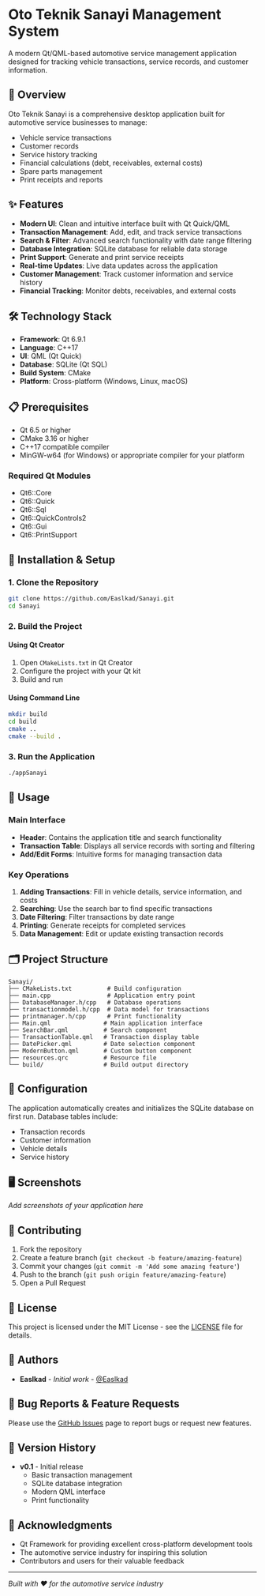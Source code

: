 # Oto Teknik Sanayi Management System

A modern Qt/QML-based automotive service management application designed for tracking vehicle transactions, service records, and customer information.

## 🚗 Overview

Oto Teknik Sanayi is a comprehensive desktop application built for automotive service businesses to manage:
- Vehicle service transactions
- Customer records
- Service history tracking
- Financial calculations (debt, receivables, external costs)
- Spare parts management
- Print receipts and reports

## ✨ Features

- **Modern UI**: Clean and intuitive interface built with Qt Quick/QML
- **Transaction Management**: Add, edit, and track service transactions
- **Search & Filter**: Advanced search functionality with date range filtering
- **Database Integration**: SQLite database for reliable data storage
- **Print Support**: Generate and print service receipts
- **Real-time Updates**: Live data updates across the application
- **Customer Management**: Track customer information and service history
- **Financial Tracking**: Monitor debts, receivables, and external costs

## 🛠️ Technology Stack

- **Framework**: Qt 6.9.1
- **Language**: C++17
- **UI**: QML (Qt Quick)
- **Database**: SQLite (Qt SQL)
- **Build System**: CMake
- **Platform**: Cross-platform (Windows, Linux, macOS)

## 📋 Prerequisites

- Qt 6.5 or higher
- CMake 3.16 or higher
- C++17 compatible compiler
- MinGW-w64 (for Windows) or appropriate compiler for your platform

### Required Qt Modules
- Qt6::Core
- Qt6::Quick
- Qt6::Sql
- Qt6::QuickControls2
- Qt6::Gui
- Qt6::PrintSupport

## 🚀 Installation & Setup

### 1. Clone the Repository
```bash
git clone https://github.com/Easlkad/Sanayi.git
cd Sanayi
```

### 2. Build the Project

#### Using Qt Creator
1. Open `CMakeLists.txt` in Qt Creator
2. Configure the project with your Qt kit
3. Build and run

#### Using Command Line
```bash
mkdir build
cd build
cmake ..
cmake --build .
```

### 3. Run the Application
```bash
./appSanayi
```

## 📱 Usage

### Main Interface
- **Header**: Contains the application title and search functionality
- **Transaction Table**: Displays all service records with sorting and filtering
- **Add/Edit Forms**: Intuitive forms for managing transaction data

### Key Operations
1. **Adding Transactions**: Fill in vehicle details, service information, and costs
2. **Searching**: Use the search bar to find specific transactions
3. **Date Filtering**: Filter transactions by date range
4. **Printing**: Generate receipts for completed services
5. **Data Management**: Edit or update existing transaction records

## 🗂️ Project Structure

```
Sanayi/
├── CMakeLists.txt          # Build configuration
├── main.cpp                # Application entry point
├── DatabaseManager.h/cpp   # Database operations
├── transactionmodel.h/cpp  # Data model for transactions
├── printmanager.h/cpp      # Print functionality
├── Main.qml               # Main application interface
├── SearchBar.qml          # Search component
├── TransactionTable.qml   # Transaction display table
├── DatePicker.qml         # Date selection component
├── ModernButton.qml       # Custom button component
├── resources.qrc          # Resource file
└── build/                 # Build output directory
```

## 🔧 Configuration

The application automatically creates and initializes the SQLite database on first run. Database tables include:
- Transaction records
- Customer information
- Vehicle details
- Service history

## 🖥️ Screenshots

*Add screenshots of your application here*

## 🤝 Contributing

1. Fork the repository
2. Create a feature branch (`git checkout -b feature/amazing-feature`)
3. Commit your changes (`git commit -m 'Add some amazing feature'`)
4. Push to the branch (`git push origin feature/amazing-feature`)
5. Open a Pull Request

## 📄 License

This project is licensed under the MIT License - see the [LICENSE](LICENSE) file for details.

## 👥 Authors

- **Easlkad** - *Initial work* - [@Easlkad](https://github.com/Easlkad)

## 🐛 Bug Reports & Feature Requests

Please use the [GitHub Issues](https://github.com/Easlkad/Sanayi/issues) page to report bugs or request new features.


## 🔄 Version History

- **v0.1** - Initial release
  - Basic transaction management
  - SQLite database integration
  - Modern QML interface
  - Print functionality

## 🙏 Acknowledgments

- Qt Framework for providing excellent cross-platform development tools
- The automotive service industry for inspiring this solution
- Contributors and users for their valuable feedback

---

*Built with ❤️ for the automotive service industry*
